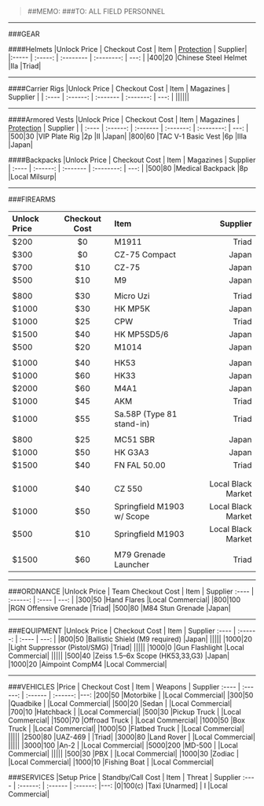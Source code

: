 > ##MEMO:
> ###TO: ALL FIELD PERSONNEL

----------

###GEAR

####Helmets
|Unlock Price | Checkout Cost | Item   | [Protection](http://www.safeguardarmor.com/support/body-armor-protection-levels/) | Supplier|
|:----- | :-----:  | :-------- | :--------: | ---: |
|$400	|$20   |Chinese Steel Helmet 	    |IIa 	|Triad|

***

####Carrier Rigs
|Unlock Price | Checkout Cost | Item     | Magazines | Supplier |
| :---- | :------: | :------- | :-------: | ---: |
||||||


***

####Armored Vests
|Unlock Price | Checkout Cost  | Item | Magazines | [Protection](http://www.safeguardarmor.com/support/body-armor-protection-levels/) | Supplier |
| :---- | :------: | :------- | :-------: | :--------: | ---: |
|$500   |$30   |VIP Plate Rig       |2p |II   |Japan|
|$800   |$60   |TAC V-1 Basic Vest  |6p |IIIa   |Japan|

####Backpacks
|Unlock Price | Checkout Cost    | Item     | Magazines  | Supplier
| :---- | :------: | :------- | :--------: | ---: |
|$500	|$80  |Medical Backpack	  |8p	|Local Milsurp|

***

###FIREARMS

|Unlock Price | Checkout Cost      | Item     | Supplier
| :---- | :------: | :------- | ---: |
|$200   |$0  |M1911                 |Triad|
|$300   |$0  |CZ-75 Compact         |Japan|
|$700   |$10  |CZ-75                |Japan|
|$500   |$10  |M9                   |Japan|
||||
|$800   |$30  |Micro Uzi            |Triad|
|$1000  |$30  |HK MP5K                 |Japan|
|$1000  |$25  |CPW                  |Triad|
|$1500  |$40  |HK MP5SD5/6                |Japan|
|$500	  |$20  |M1014			            |Japan|
||||
|$1000  |$40  |HK53           |Japan|
|$1000  |$60  |HK33           |Japan|
|$2000  |$60  |M4A1           |Japan|
|$1000  |$45  |AKM            |Triad|
|$1000  |$55  |Sa.58P (Type 81 stand-in) |Triad|
||||
|$800	  |$25  |MC51 SBR  	|Japan|
|$1000	|$50  |HK G3A3    	|Japan|
|$1500	|$40  |FN FAL 50.00    	|Triad|
||||
||||
|$1000	|$40  |CZ 550		|Local Black Market|
|$1000  |$50  |Springfield M1903 w/ Scope     |Local Black Market|
|$500   |$10  |Springfield M1903     |Local Black Market|
||||
|$1500  |$60  |M79 Grenade Launcher   |Triad|

***

###ORDNANCE
|Unlock Price | Team Checkout Cost      | Item     | Supplier
:---- | :------: | :---- | ---: |
|$300   |$50    |Hand Flares              |Local Commercial|
|$800   |$100   |RGN Offensive Grenade   |Triad|
|$500   |$80    |M84 Stun Grenade         |Japan|

***

###EQUIPMENT
|Unlock Price | Checkout Cost      | Item     | Supplier
:---- | :------: | :---- | ---: |
|$800  |$50  |Ballistic Shield (M9 required)    |Japan|
|||||
|$1000  |$20  |Light Suppressor (Pistol/SMG)        |Triad|
|||||
|$1000  |$0  |Gun Flashlight                    |Local Commercial|
|||||
|$500   |$40  |Zeiss 1.5–6x Scope (HK53,33,G3)  |Japan|
|$1000  |$20  |Aimpoint CompM4                  |Local Commercial|


***

###VEHICLES
|Price | Checkout Cost      | Item   | Weapons  | Supplier
:---- | :------: | :------ | :------: |---:
|$200    |$50     |Motorbike            |             |Local Commercial|
|$300    |$50     |Quadbike            |             |Local Commercial|
|$500    |$20     |Sedan             |             |Local Commercial|
|$700    |$10     |Hatchback             |             |Local Commercial|
|$500    |$30     |Pickup Truck             |             |Local Commercial|
|$1500    |$70     |Offroad Truck             |             |Local Commercial|
|$1000    |$50     |Box Truck             |             |Local Commercial|
|$1000    |$50     |Flatbed Truck             |             |Local Commercial|
|||||
|$2500	  |$80     |UAZ-469       |		          |Triad|
|$3000	  |$80     |Land Rover       |		          |Local Commercial|
|||||
|$3000  |$100  |An-2                |            |Local Commercial|
|$5000  |$200  |MD-500              |            |Local Commercial|
|||||
|$500    |$30  |PBX                  |             |Local Commercial|
|$1000    |$30  |Zodiac              |             |Local Commercial|
|$1000   |$10  |Fishing Boat       |           |Local Commercial|


###SERVICES
|Setup Price | Standby/Call Cost    | Item   | Threat  | Supplier
:---- | :------: | :------ | :------: |---:
|$0    |$100(c)  |Taxi [Unarmed]  | I            |Local Commercial|

